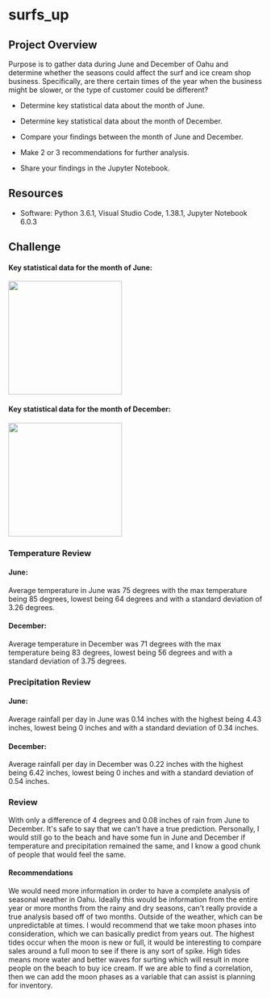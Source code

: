 # surfs_up
## Project Overview
Purpose is to gather data during June and December of Oahu and determine whether the seasons could affect the surf and ice cream shop business. Specifically, are there certain times of the year when the business might be slower, or the type of customer could be different?

- Determine key statistical data about the month of June.

- Determine key statistical data about the month of December.

- Compare your findings between the month of June and December.

- Make 2 or 3 recommendations for further analysis.

- Share your findings in the Jupyter Notebook.


## Resources
- Software: Python 3.6.1, Visual Studio Code, 1.38.1, Jupyter Notebook 6.0.3
## Challenge
####   Key statistical data for the month of June:
<img src="https://github.com/vrod237/surfs_up/blob/master/june.png" width="225">

####   Key statistical data for the month of December:
<img src="https://github.com/vrod237/surfs_up/blob/master/dec.png" width="225">

### Temperature Review
#### June: 
Average temperature in June was 75 degrees with the max temperature being 85 degrees, lowest being 64 degrees and with a standard deviation of 3.26 degrees.

#### December: 
Average temperature in December was 71 degrees with the max temperature being 83 degrees, lowest being 56 degrees and with a standard deviation of 3.75 degrees.

### Precipitation Review
#### June: 
Average rainfall per day in June was 0.14 inches with the highest being 4.43 inches, lowest being 0 inches and with a standard deviation of 0.34 inches.

#### December: 
Average rainfall per day in December was 0.22 inches with the highest being 6.42 inches, lowest being 0 inches and with a standard deviation of 0.54 inches.

### Review
With only a difference of 4 degrees and 0.08 inches of rain from June to December. It's safe to say that we can't have a true prediction. Personally, I would still go to the beach and have some fun in June and December if temperature and precipitation remained the same, and I know a good chunk of people that would feel the same. 

#### Recommendations
We would need more information in order to have a complete analysis of seasonal weather in Oahu. Ideally this would be information from the entire year or more months from the rainy and dry seasons, can't really provide a true analysis based off of two months. Outside of the weather, which can be unpredictable at times. I would recommend that we take moon phases into consideration, which we can basically predict from years out. The highest tides occur when the moon is new or full, it would be interesting to compare sales around a full moon to see if there is any sort of spike. High tides means more water and better waves for surting which will result in more people on the beach to buy ice cream. If we are able to find a correlation, then we can add the moon phases as a variable that can assist is planning for inventory. 
